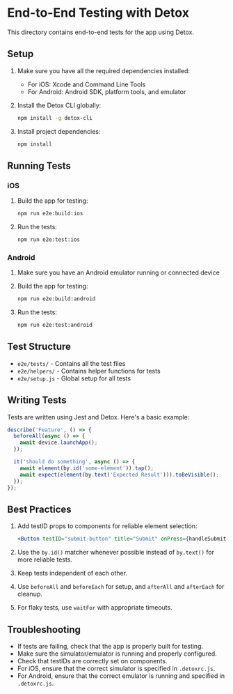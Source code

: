 # End-to-End Testing with Detox

This directory contains end-to-end tests for the app using Detox.

## Setup

1. Make sure you have all the required dependencies installed:
   - For iOS: Xcode and Command Line Tools
   - For Android: Android SDK, platform tools, and emulator

2. Install the Detox CLI globally:
   ```bash
   npm install -g detox-cli
   ```

3. Install project dependencies:
   ```bash
   npm install
   ```

## Running Tests

### iOS

1. Build the app for testing:
   ```bash
   npm run e2e:build:ios
   ```

2. Run the tests:
   ```bash
   npm run e2e:test:ios
   ```

### Android

1. Make sure you have an Android emulator running or connected device

2. Build the app for testing:
   ```bash
   npm run e2e:build:android
   ```

3. Run the tests:
   ```bash
   npm run e2e:test:android
   ```

## Test Structure

- `e2e/tests/` - Contains all the test files
- `e2e/helpers/` - Contains helper functions for tests
- `e2e/setup.js` - Global setup for all tests

## Writing Tests

Tests are written using Jest and Detox. Here's a basic example:

```javascript
describe('Feature', () => {
  beforeAll(async () => {
    await device.launchApp();
  });

  it('should do something', async () => {
    await element(by.id('some-element')).tap();
    await expect(element(by.text('Expected Result'))).toBeVisible();
  });
});
```

## Best Practices

1. Add testID props to components for reliable element selection:
   ```jsx
   <Button testID="submit-button" title="Submit" onPress={handleSubmit} />
   ```

2. Use the `by.id()` matcher whenever possible instead of `by.text()` for more reliable tests.

3. Keep tests independent of each other.

4. Use `beforeAll` and `beforeEach` for setup, and `afterAll` and `afterEach` for cleanup.

5. For flaky tests, use `waitFor` with appropriate timeouts.

## Troubleshooting

- If tests are failing, check that the app is properly built for testing.
- Make sure the simulator/emulator is running and properly configured.
- Check that testIDs are correctly set on components.
- For iOS, ensure that the correct simulator is specified in `.detoxrc.js`.
- For Android, ensure that the correct emulator is running and specified in `.detoxrc.js`. 